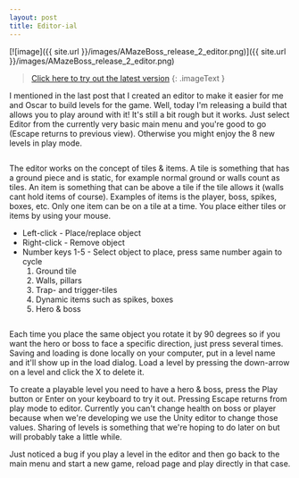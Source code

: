 ```yaml
---
layout: post
title: Editor-ial
---
```


[![image]({{ site.url }}/images/AMazeBoss_release_2_editor.png)]({{ site.url }}/images/AMazeBoss_release_2_editor.png)

> [Click here to try out the latest version](https://dl.dropboxusercontent.com/u/107494599/AMazeBoss/BuildWeb/index.html)
{: .imageText }

I mentioned in the last post that I created an editor to make it easier for me and Oscar to build levels for the game. Well, today I'm releasing a build that allows you to play around with it! It's still a bit rough but it works. Just select Editor from the currently very basic main menu and you're good to go (Escape returns to previous view). Otherwise you might enjoy the 8 new levels in play mode.

<p class="gfycontainer"><img class="gfyitem" data-id="CautiousDearChihuahua" /></p>

The editor works on the concept of tiles & items. A tile is something that has a ground piece and is static, for example normal ground or walls count as tiles. An item is something that can be above a tile if the tile allows it (walls cant hold items of course). Examples of items is the player, boss, spikes, boxes, etc. Only one item can be on a tile at a time. You place either tiles or items by using your mouse.

* Left-click - Place/replace object
* Right-click - Remove object
* Number keys 1-5 - Select object to place, press same number again to cycle
	1. Ground tile
	2. Walls, pillars
	3. Trap- and trigger-tiles
	4. Dynamic items such as spikes, boxes
	5. Hero & boss

<p class="gfycontainer"><img class="gfyitem" data-id="AdolescentSevereHeron" /></p>

Each time you place the same object you rotate it by 90 degrees so if you want the hero or boss to face a specific direction, just press several times. Saving and loading is done locally on your computer, put in a level name and it'll show up in the load dialog. Load a level by pressing the down-arrow on a level and click the X to delete it.

To create a playable level you need to have a hero & boss, press the Play button or Enter on your keyboard to try it out. Pressing Escape returns from play mode to editor. Currently you can't change health on boss or player because when we're developing we use the Unity editor to change those values. Sharing of levels is something that we're hoping to do later on but will probably take a little while.

Just noticed a bug if you play a level in the editor and then go back to the main menu and start a new game, reload page and play directly in that case.